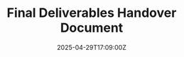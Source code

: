 ---
title: "Final\n  Deliverables Handover Document"
linkTitle: "Final\n  Deliverables Handover Document"
date: '2025-04-29T17:09:00Z'
weight: 1
description: Deliverables handover document records the transfer of deliverables to
  the customer, with low priority and internal visibility, owned by Ryan Laird, and
  not yet started as of April 29, 2025.
draft: false
ref: final-deliverables-handover-document
---